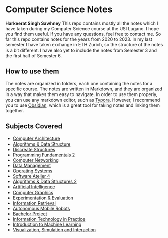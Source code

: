 # Computer Science Notes
**Harkeerat Singh Sawhney**
This repo contains mostly all the notes which I have taken during my Computer Science course at the USI Lugano. I hope you find them useful. If you have any questions, feel free to contact me. So far this repo contains notes for the years from 2020 to 2023. In my last semester I have taken exchange in ETH Zurich, so the structure of the notes is a bit different. I have also yet to include the notes from Semester 3 and the first half of Semester 6.

## How to use them
The notes are organized in folders, each one containing the notes for a specific course. The notes are written in Markdown, and they are organized in a way that makes them easy to navigate. In order to use them properly, you can use any markdown editor, such as [Typora](https://typora.io/). However, I recommend you to use [Obsidian](https://obsidian.md/), which is a great tool for taking notes and linking them together. 

## Subjects Covered
- [Computer Architecture](./Semester%201/Computer%20Architecture.md)
- [Algorithms & Data Structure](./Semester%202/Algorithms%20and%20Data%20Structure/Algorithms%20and%20Data%20Structure.md)
- [Discreate Structures](./Semester%202/Discreate%20Structures/Discreate%20Structures.md)
- [Programming Fundamentals 2](./Semester%202/Programming%20Fundamentals%202/Programming%20Fundamentals%202.md)
- [Computer Networking](/Semester%204/Computer%20Networking/Computer%20Networking.md)
- [Data Management](./Semester%204/Data%20Management/Data%20Management.md)
- [Operating Systems](./Semester%204/Operating%20System/Operating%20System.md)
- [Software Atelier 4](./Semester%204/Software%20Atelier%204/Software%20Atelier%204.md)
- [Algorithms & Data Structures 2](./Semester%205/Algorithms%20%26%20Data%20Structures%202/Algorithms%20%26%20Data%20Structures%202.md)
- [Artificial Intelligence](./Semester%205/Artificial%20Intelligence/Artificial%20Intelligence.md)
- [Computer Graphics](./Semester%205/Computer%20Graphics/Computer%20Graphics.md)
- [Experimentation & Evaluation](./Semester%205/Experimentation%20%26%20Evaluation/Experimentation%20%26%20Evaluation.md)
- [Information Retrieval](./Semester%205/Information%20Retrieval/Information%20Retrieval.md)
- [Autonomous Mobile Robots](./Semester%206/Autonomous%20Mobile%20Robots/Autonomous%20Mobile%20Robots.md)
- [Bachelor Project](./Semester%206/Bachelor%20Project/Bachelor%20Project.md)
- [Information Technology in Practice](./Semester%206/Information%20Technology%20in%20Practice/Information%20Technology%20in%20Practice.md)
- [Introduction to Machine Learning](./Semester%206/Introducton%20to%20Machine%20Learning/Introducton%20to%20Machine%20Learning.md)
- [Visualization, Simulation and Interaction](./Semester%206/Visualization%2C%20Simulation%20and%20Interaction%20-%20Virtual%20Reality%20I/Visualization%2C%20Simulation%20and%20Interaction%20-%20Virtual%20Reality%20I.md)